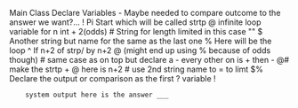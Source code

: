 Main Class
	Declare Variables -
		Maybe needed to compare outcome to the answer we want?...     !
		Pi Start which will be called strtp                           @
		infinite loop variable for n int + 2(odds)                    #
		String for length limited in this case ""                     $
		Another string but name for the same as the last one          %
		Here will be the loop                                         ^
			If n+2 of strp/ by n+2                                @
				(might end up using % because of odds though)    #
			same case as on top but declare a - every other on is + then -    @#
			make the strtp +      @
			here is n+2       #
			use 2nd string name to = to limt       $%
			Declare the output or comparison as the first ? variable     !

		system output here is the answer ___			
